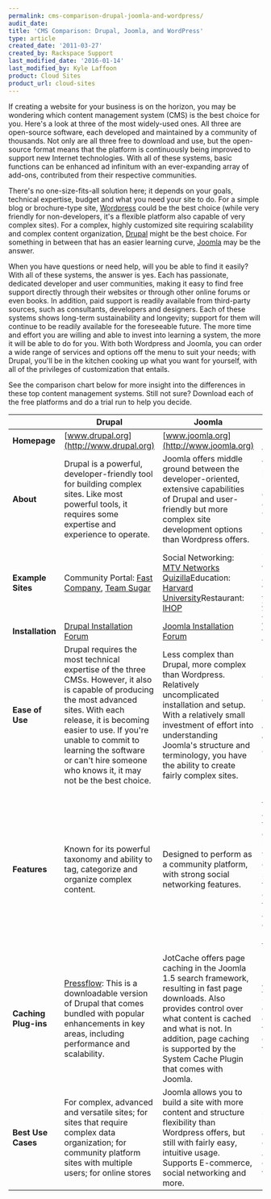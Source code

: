 ```yaml
---
permalink: cms-comparison-drupal-joomla-and-wordpress/
audit_date:
title: 'CMS Comparison: Drupal, Joomla, and WordPress'
type: article
created_date: '2011-03-27'
created_by: Rackspace Support
last_modified_date: '2016-01-14'
last_modified_by: Kyle Laffoon
product: Cloud Sites
product_url: cloud-sites
---
```


If creating a website for your business is on the horizon, you may be wondering which content management system (CMS) is the best choice for you. Here's a look at three of the most widely-used ones. All three are open-source software, each developed and maintained by a community of thousands. Not only are all three free to download and use, but the open-source format means that the platform is continuously being improved to support new Internet technologies. With all of these systems, basic functions can be enhanced ad infinitum with an ever-expanding array of add-ons, contributed from their respective communities.

There's no one-size-fits-all solution here; it depends on your goals, technical expertise, budget and what you need your site to do. For a simple blog or brochure-type site, [Wordpress](http://www.rackspace.com/cloud/sites/web-hosting/wordpress/) could be the best choice (while very friendly for non-developers, it's a flexible platform also capable of very complex sites). For a complex, highly customized site requiring scalability and complex content organization, [Drupal](http://www.rackspace.com/cloud/sites/web-hosting/drupal/) might be the best choice. For something in between that has an easier learning curve, [Joomla](http://www.rackspace.com/cloud/sites/web-hosting/joomla/) may be the answer.

When you have questions or need help, will you be able to find it easily? With all of these systems, the answer is yes. Each has passionate, dedicated developer and user communities, making it easy to find free support directly through their websites or through other online forums or even books. In addition, paid support is readily available from third-party sources, such as consultants, developers and designers. Each of these systems shows long-term sustainability and longevity; support for them will continue to be readily available for the foreseeable future. The more time and effort you are willing and able to invest into learning a system, the more it will be able to do for you. With both Wordpress and Joomla, you can order a wide range of services and options off the menu to suit your needs; with Drupal, you'll be in the kitchen cooking up what you want for yourself, with all of the privileges of customization that entails.

See the comparison chart below for more insight into the differences in these top content management systems. Still not sure? Download each of the free platforms and do a trial run to help you decide.

|   | **Drupal** | **Joomla** | **Wordpress** |
| --- | --- | --- | --- |
| **Homepage** | [www.drupal.org](http://www.drupal.org) | [www.joomla.org](http://www.joomla.org) | [www.wordpress.org](http://www.wordpress.org) |
| **About** | Drupal is a powerful, developer-friendly tool for building complex sites. Like most powerful tools, it requires some expertise and experience to operate. | Joomla offers middle ground between the developer-oriented, extensive capabilities of Drupal and user-friendly but more complex site development options than Wordpress offers. | Wordpress began as an innovative, easy-to-use blogging platform. With an ever-increasing repertoire of themes, plugins and widgets, this CMS is widely used for other website formats also. |
| **Example Sites** | Community Portal: [Fast Company](http://fastcompany.com/), [Team Sugar](http://teamsugar.com/) | Social Networking: [MTV Networks Quizilla](http://www.quizilla.com/)Education: [Harvard University](http://gsas.harvard.edu/)Restaurant: [IHOP](http://www.ihop.com/) | Social Networking: [PlayStation Blog](http://blog.us.playstation.com/)News Publishing: [CNN Political Ticker](http://business.blogs.cnn.com/)Education/Research: [NASA Ames Research Center](http://center.arc.nasa.gov/)News Publishing: [The New York Observer](http://observer.com/) |
| **Installation** | [Drupal Installation Forum](http://drupal.org/forum/1) | [Joomla Installation Forum](http://forum.joomla.org/viewforum.php?f=429&sid=0d9670a18c850ed2e7a39bd46584024d) | [Wordpress Installation Forum](http://wordpress.org/support/forum/installation) |
| **Ease of Use** | Drupal requires the most technical expertise of the three CMSs. However, it also is capable of producing the most advanced sites. With each release, it is becoming easier to use. If you're unable to commit to learning the software or can't hire someone who knows it, it may not be the best choice. | Less complex than Drupal, more complex than Wordpress. Relatively uncomplicated installation and setup. With a relatively small investment of effort into understanding Joomla's structure and terminology, you have the ability to create fairly complex sites. | Technical experience is not necessary; it's intuitive and easy to get a simple site set up quickly. It's easy to paste text from a Microsoft Word document into a Wordpress site, but not into Joomla and Drupal sites. |
| **Features** | Known for its powerful taxonomy and ability to tag, categorize and organize complex content. | Designed to perform as a community platform, with strong social networking features. | Ease of use is a key benefit for experts and novices alike. It's powerful enough for web developers or designers to efficiently build sites for clients; then, with minimal instruction, clients can take over the site management. Known for an extensive selection of themes. Very user-friendly with great support and tutorials, making it great for non-technical users to quickly deploy fairly simple sites. |
| **Caching Plug-ins** | [Pressflow](http://pressflow.org/): This is a downloadable version of Drupal that comes bundled with popular enhancements in key areas, including performance and scalability. | JotCache offers page caching in the Joomla 1.5 search framework, resulting in fast page downloads. Also provides control over what content is cached and what is not. In addition, page caching is supported by the System Cache Plugin that comes with Joomla. | [WP-SuperCache](http://wordpress.org/extend/plugins/wp-super-cache/): The Super Cache plugin optimizes performance by generating static html files from database-driven content for faster load times. |
| **Best Use Cases** | For complex, advanced and versatile sites; for sites that require complex data organization; for community platform sites with multiple users; for online stores | Joomla allows you to build a site with more content and structure flexibility than Wordpress offers, but still with fairly easy, intuitive usage. Supports E-commerce, social networking and more. | Ideal for fairly simple web sites, such as everyday blogging and news sites; and anyone looking for an easy-to-manage site. Add-ons make it easy to expand the functionality of the site. |
